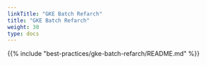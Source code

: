 ```yaml
---
linkTitle: "GKE Batch Refarch"
title: "GKE Batch Refarch"
weight: 30
type: docs
---
```

{{% include "best-practices/gke-batch-refarch/README.md" %}}
